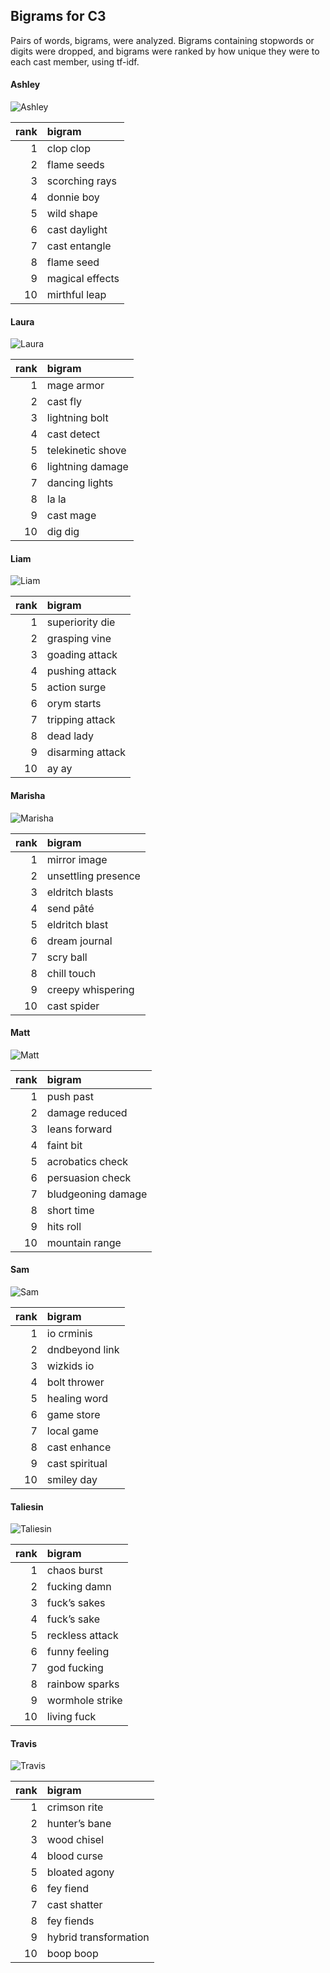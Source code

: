 
## Bigrams for C3

Pairs of words, bigrams, were analyzed. Bigrams containing stopwords or
digits were dropped, and bigrams were ranked by how unique they were to
each cast member, using tf-idf.

#### Ashley

![Ashley](../plots/bigramClouds/C3/C3ASHLEY.png)

| rank | bigram          |
| ---: | :-------------- |
|    1 | clop clop       |
|    2 | flame seeds     |
|    3 | scorching rays  |
|    4 | donnie boy      |
|    5 | wild shape      |
|    6 | cast daylight   |
|    7 | cast entangle   |
|    8 | flame seed      |
|    9 | magical effects |
|   10 | mirthful leap   |

#### Laura

![Laura](../plots/bigramClouds/C3/C3LAURA.png)

| rank | bigram            |
| ---: | :---------------- |
|    1 | mage armor        |
|    2 | cast fly          |
|    3 | lightning bolt    |
|    4 | cast detect       |
|    5 | telekinetic shove |
|    6 | lightning damage  |
|    7 | dancing lights    |
|    8 | la la             |
|    9 | cast mage         |
|   10 | dig dig           |

#### Liam

![Liam](../plots/bigramClouds/C3/C3LIAM.png)

| rank | bigram           |
| ---: | :--------------- |
|    1 | superiority die  |
|    2 | grasping vine    |
|    3 | goading attack   |
|    4 | pushing attack   |
|    5 | action surge     |
|    6 | orym starts      |
|    7 | tripping attack  |
|    8 | dead lady        |
|    9 | disarming attack |
|   10 | ay ay            |

#### Marisha

![Marisha](../plots/bigramClouds/C3/C3MARISHA.png)

| rank | bigram              |
| ---: | :------------------ |
|    1 | mirror image        |
|    2 | unsettling presence |
|    3 | eldritch blasts     |
|    4 | send pâté           |
|    5 | eldritch blast      |
|    6 | dream journal       |
|    7 | scry ball           |
|    8 | chill touch         |
|    9 | creepy whispering   |
|   10 | cast spider         |

#### Matt

![Matt](../plots/bigramClouds/C3/C3MATT.png)

| rank | bigram             |
| ---: | :----------------- |
|    1 | push past          |
|    2 | damage reduced     |
|    3 | leans forward      |
|    4 | faint bit          |
|    5 | acrobatics check   |
|    6 | persuasion check   |
|    7 | bludgeoning damage |
|    8 | short time         |
|    9 | hits roll          |
|   10 | mountain range     |

#### Sam

![Sam](../plots/bigramClouds/C3/C3SAM.png)

| rank | bigram         |
| ---: | :------------- |
|    1 | io crminis     |
|    2 | dndbeyond link |
|    3 | wizkids io     |
|    4 | bolt thrower   |
|    5 | healing word   |
|    6 | game store     |
|    7 | local game     |
|    8 | cast enhance   |
|    9 | cast spiritual |
|   10 | smiley day     |

#### Taliesin

![Taliesin](../plots/bigramClouds/C3/C3TALIESIN.png)

| rank | bigram          |
| ---: | :-------------- |
|    1 | chaos burst     |
|    2 | fucking damn    |
|    3 | fuck’s sakes    |
|    4 | fuck’s sake     |
|    5 | reckless attack |
|    6 | funny feeling   |
|    7 | god fucking     |
|    8 | rainbow sparks  |
|    9 | wormhole strike |
|   10 | living fuck     |

#### Travis

![Travis](../plots/bigramClouds/C3/C3TRAVIS.png)

| rank | bigram                |
| ---: | :-------------------- |
|    1 | crimson rite          |
|    2 | hunter’s bane         |
|    3 | wood chisel           |
|    4 | blood curse           |
|    5 | bloated agony         |
|    6 | fey fiend             |
|    7 | cast shatter          |
|    8 | fey fiends            |
|    9 | hybrid transformation |
|   10 | boop boop             |
